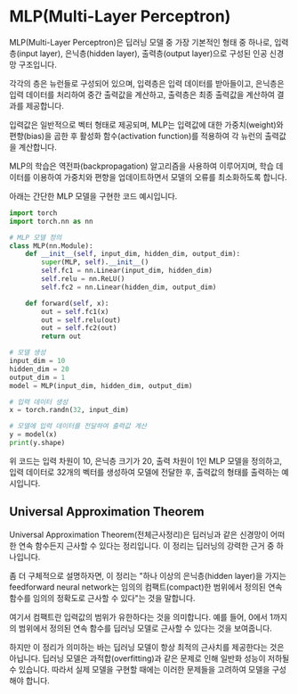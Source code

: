 # MLP(Multi-Layer Perceptron)

MLP(Multi-Layer Perceptron)은 딥러닝 모델 중 가장 기본적인 형태 중 하나로, 입력층(input layer), 은닉층(hidden layer), 출력층(output layer)으로 구성된 인공 신경망 구조입니다.

각각의 층은 뉴런들로 구성되어 있으며, 입력층은 입력 데이터를 받아들이고, 은닉층은 입력 데이터를 처리하여 중간 출력값을 계산하고, 출력층은 최종 출력값을 계산하여 결과를 제공합니다.

입력값은 일반적으로 벡터 형태로 제공되며, MLP는 입력값에 대한 가중치(weight)와 편향(bias)을 곱한 후 활성화 함수(activation function)를 적용하여 각 뉴런의 출력값을 계산합니다.

MLP의 학습은 역전파(backpropagation) 알고리즘을 사용하여 이루어지며, 학습 데이터를 이용하여 가중치와 편향을 업데이트하면서 모델의 오류를 최소화하도록 합니다.

아래는 간단한 MLP 모델을 구현한 코드 예시입니다.

```python
import torch
import torch.nn as nn

# MLP 모델 정의
class MLP(nn.Module):
    def __init__(self, input_dim, hidden_dim, output_dim):
        super(MLP, self).__init__()
        self.fc1 = nn.Linear(input_dim, hidden_dim)
        self.relu = nn.ReLU()
        self.fc2 = nn.Linear(hidden_dim, output_dim)

    def forward(self, x):
        out = self.fc1(x)
        out = self.relu(out)
        out = self.fc2(out)
        return out

# 모델 생성
input_dim = 10
hidden_dim = 20
output_dim = 1
model = MLP(input_dim, hidden_dim, output_dim)

# 입력 데이터 생성
x = torch.randn(32, input_dim)

# 모델에 입력 데이터를 전달하여 출력값 계산
y = model(x)
print(y.shape)

```

위 코드는 입력 차원이 10, 은닉층 크기가 20, 출력 차원이 1인 MLP 모델을 정의하고, 입력 데이터로 32개의 벡터를 생성하여 모델에 전달한 후, 출력값의 형태를 출력하는 예시입니다.

## Universal Approximation Theorem
Universal Approximation Theorem(전체근사정리)은 딥러닝과 같은 신경망이 어떠한 연속 함수든지 근사할 수 있다는 정리입니다. 이 정리는 딥러닝의 강력한 근거 중 하나입니다.

좀 더 구체적으로 설명하자면, 이 정리는 "하나 이상의 은닉층(hidden layer)을 가지는 feedforward neural network는 임의의 컴팩트(compact)한 범위에서 정의된 연속 함수를 임의의 정확도로 근사할 수 있다"는 것을 말합니다.

여기서 컴팩트란 입력값의 범위가 유한하다는 것을 의미합니다. 예를 들어, 0에서 1까지의 범위에서 정의된 연속 함수를 딥러닝 모델로 근사할 수 있다는 것을 보여줍니다.

하지만 이 정리가 의미하는 바는 딥러닝 모델이 항상 최적의 근사치를 제공한다는 것은 아닙니다. 딥러닝 모델은 과적합(overfitting)과 같은 문제로 인해 일반화 성능이 저하될 수 있습니다. 따라서 실제 모델을 구현할 때에는 이러한 문제들을 고려하여 모델을 구성해야 합니다.
